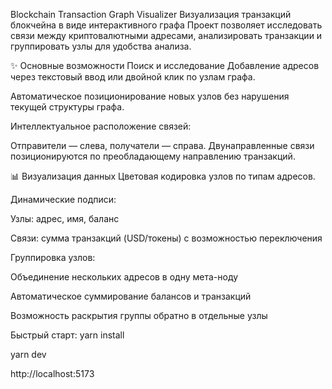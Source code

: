 Blockchain Transaction Graph Visualizer
Визуализация транзакций блокчейна в виде интерактивного графа
Проект позволяет исследовать связи между криптовалютными адресами, анализировать транзакции и группировать узлы для удобства анализа.

✨ Основные возможности
Поиск и исследование
Добавление адресов через текстовый ввод или двойной клик по узлам графа.

Автоматическое позиционирование новых узлов без нарушения текущей структуры графа.

Интеллектуальное расположение связей:

Отправители — слева, получатели — справа.
Двунаправленные связи позиционируются по преобладающему направлению транзакций.


📊 Визуализация данных
Цветовая кодировка узлов по типам адресов.

Динамические подписи:

Узлы: адрес, имя, баланс

Связи: сумма транзакций (USD/токены) с возможностью переключения

Группировка узлов:

Объединение нескольких адресов в одну мета-ноду

Автоматическое суммирование балансов и транзакций

Возможность раскрытия группы обратно в отдельные узлы

Быстрый старт:
yarn install

yarn dev

http://localhost:5173



